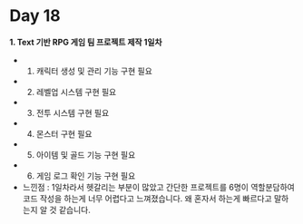 # Day 18
**1. Text 기반 RPG 게임 팀 프로젝트 제작 1일차**

- 1. 캐릭터 생성 및 관리 기능 구현 필요
- 2. 레벨업 시스템 구현 필요
- 3. 전투 시스템 구현 필요
- 4. 몬스터 구현 필요
- 5. 아이템 및 골드 기능 구현 필요
- 6. 게임 로그 확인 기능 구현 필요
- 느낀점 : 1일차라서 헷갈리는 부분이 많았고 간단한 프로젝트를 6명이 역할분담하여 코드 작성을 하는게 너무 어렵다고 느껴졌습니다. 왜 혼자서 하는게 빠르다고 말하는지 알 것 같습니다.

